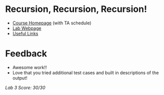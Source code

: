 # Recursion, Recursion, Recursion!
 * [Course Homepage](http://cs.williams.edu/~cs136/index.html) (with TA schedule)
 * [Lab Webpage](http://cs.williams.edu/~cs136/labs/recursion.html)
 * [Useful Links](http://cs.williams.edu/~cs136/links.html)

# Feedback
 * Awesome work!!
 * Love that you tried additional test cases and built in descriptions of the output!

_Lab 3 Score: 30/30_
